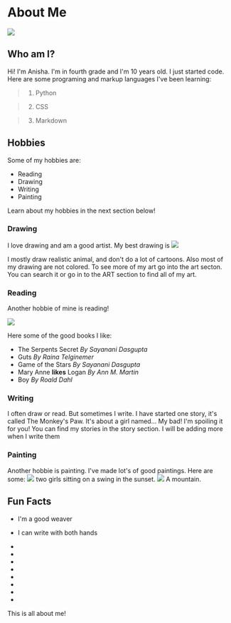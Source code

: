 # About Me 
![](img/hi.png)
## Who am I?

Hi! I'm Anisha. I'm in fourth grade and I'm 10 years old. I just started code. Here are some programing  and markup languages I've been learning:

> 1. Python

> 2. CSS

> 3. Markdown

## Hobbies
Some of my hobbies are:

- Reading
- Drawing
- Writing
- Painting

Learn about my hobbies in the next section below!

### Drawing 
I love drawing and am a good artist. 
My best drawing is ![](img/art10.JPG)

I mostly draw realistic animal, and don't do a lot of cartoons.
Also most of my drawing are not colored. To see more of my art go into the art secton. You can search it or
go in to the ART section to find all of my art.
### Reading

Another hobbie of mine is reading!

![](img/books.png)

Here some of the good books I like:

- The Serpents Secret *By Sayanani Dasgupta*
- Guts *By Raina Telginemer*
- Game of the Stars *By Sayanani Dasgupta*
- Mary Anne **likes** Logan *By Ann M. Martin*
- Boy *By Roald Dahl*

### Writing 

I  often draw or read. But sometimes I write. I have started one story, it's called The Monkey's Paw. It's
about a girl named... My bad! I'm spoiling it for you! You can find my stories in the story section. I will
be adding more when I write them

### Painting
Another hobbie is painting. I've made lot's of good paintings. Here are some: ![](img/girls.jpg) two girls
sitting on a swing in the sunset. ![](img/mountain.jpg) A mountain. 

## Fun Facts
- I'm a good weaver

- I can write with both hands

- 

- 

- 

- 

- 

- 

- 

- 

This is all about me!
